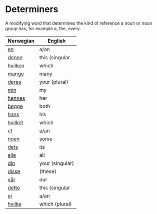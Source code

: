 # Determiners

A modifying word that determines the kind of reference a noun or noun group has, for example a, the, every.

| Norwegian | English |
| --- | --- |
| [en](https://www.ordnett.no/search?language=no&phrase=en) | a/an | m |
| [denne](https://www.ordnett.no/search?language=no&phrase=denne) | this (singular |  masculine and femenine) |
| [hvilken](https://www.ordnett.no/search?language=no&phrase=hvilken) | which | m |
| [mange](https://www.ordnett.no/search?language=no&phrase=mange) | many |  |
| [deres](https://www.ordnett.no/search?language=no&phrase=deres) | your (plural) | None |
| [min](https://www.ordnett.no/search?language=no&phrase=min) | my |  |
| [hennes](https://www.ordnett.no/search?language=no&phrase=hennes) | her | f |
| [begge](https://www.ordnett.no/search?language=no&phrase=begge) | both |  |
| [hans](https://www.ordnett.no/search?language=no&phrase=hans) | his | m |
| [hvilket](https://www.ordnett.no/search?language=no&phrase=hvilket) | which | i |
| [et](https://www.ordnett.no/search?language=no&phrase=et) | a/an | i |
| [noen](https://www.ordnett.no/search?language=no&phrase=noen) | some |  |
| [dets](https://www.ordnett.no/search?language=no&phrase=dets) | its | i |
| [alle](https://www.ordnett.no/search?language=no&phrase=alle) | all |  |
| [din](https://www.ordnett.no/search?language=no&phrase=din) | your (singular) |  |
| [disse](https://www.ordnett.no/search?language=no&phrase=disse) | (these) |  |
| [vår](https://www.ordnett.no/search?language=no&phrase=vår) | our |  |
| [dette](https://www.ordnett.no/search?language=no&phrase=dette) | this (singular |  neuter) |
| [ei](https://www.ordnett.no/search?language=no&phrase=ei) | a/an | f |
| [hvilke](https://www.ordnett.no/search?language=no&phrase=hvilke) | which (plural) |  |

